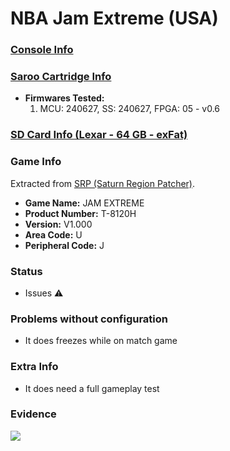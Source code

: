 # NBA Jam Extreme (USA)

### [Console Info](../../../../../Info/Consoles/VA13/README.md)

### [Saroo Cartridge Info](../../../../../Info/Cartridges/RetroGameParadiseStore/1.32F/README.md)

- <b>Firmwares Tested:</b>
  1. MCU: 240627, SS: 240627, FPGA: 05 - v0.6

### [SD Card Info (Lexar - 64 GB - exFat)](../../../../../Info/SdCards/Lexar/64GB/exfat/README.md)

### Game Info

Extracted from [SRP (Saturn Region Patcher)](https://segaxtreme.net/resources/saturn-region-patcher.81/download).

- <b>Game Name:</b> JAM EXTREME
- <b>Product Number:</b> T-8120H
- <b>Version:</b> V1.000
- <b>Area Code:</b> U
- <b>Peripheral Code:</b> J

### Status

- Issues :warning:

### Problems without configuration

- It does freezes while on match game

### Extra Info

- It does need a full gameplay test

### Evidence

[![](https://img.youtube.com/vi/Ejw4K7LAySs/0.jpg)](https://www.youtube.com/watch?v=Ejw4K7LAySs)
